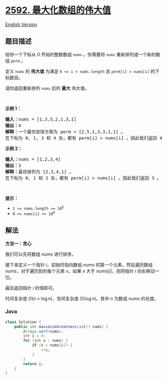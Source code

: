 # [2592. 最大化数组的伟大值](https://leetcode.cn/problems/maximize-greatness-of-an-array)

[English Version](/solution/2500-2599/2592.Maximize%20Greatness%20of%20an%20Array/README_EN.md)

## 题目描述

<p>给你一个下标从 0 开始的整数数组&nbsp;<code>nums</code>&nbsp;。你需要将&nbsp;<code>nums</code>&nbsp;重新排列成一个新的数组&nbsp;<code>perm</code>&nbsp;。</p>

<p>定义 <code>nums</code>&nbsp;的 <strong>伟大值</strong>&nbsp;为满足&nbsp;<code>0 &lt;= i &lt; nums.length</code>&nbsp;且&nbsp;<code>perm[i] &gt; nums[i]</code>&nbsp;的下标数目。</p>

<p>请你返回重新排列 <code>nums</code>&nbsp;后的 <strong>最大</strong>&nbsp;伟大值。</p>

<p>&nbsp;</p>

<p><strong>示例 1：</strong></p>

<pre><b>输入：</b>nums = [1,3,5,2,1,3,1]
<b>输出：</b>4
<b>解释：</b>一个最优安排方案为 perm = [2,5,1,3,3,1,1] 。
在下标为 0, 1, 3 和 4 处，都有 perm[i] &gt; nums[i] 。因此我们返回 4 。</pre>

<p><strong>示例 2：</strong></p>

<pre><b>输入：</b>nums = [1,2,3,4]
<b>输出：</b>3
<b>解释：</b>最优排列为 [2,3,4,1] 。
在下标为 0, 1 和 2 处，都有 perm[i] &gt; nums[i] 。因此我们返回 3 。
</pre>

<p>&nbsp;</p>

<p><strong>提示：</strong></p>

<ul>
	<li><code>1 &lt;= nums.length &lt;= 10<sup>5</sup></code></li>
	<li><code>0 &lt;= nums[i] &lt;= 10<sup>9</sup></code></li>
</ul>

## 解法

**方法一：贪心**

我们可以先将数组 $nums$ 进行排序。

接下来定义一个指针 $i$，初始时指向数组 $nums$ 的第一个元素。然后遍历数组 $nums$，对于遍历到的每个元素 $x$，如果 $x$ 大于 $nums[i]$，则将指针 $i$ 向右移动一位。

最后返回指针 $i$ 的值即可。

时间复杂度 $O(n \times \log n)$，空间复杂度 $O(\log n)$。其中 $n$ 为数组 $nums$ 的长度。

### **Java**

```java
class Solution {
    public int maximizeGreatness(int[] nums) {
        Arrays.sort(nums);
        int i = 0;
        for (int x : nums) {
            if (x > nums[i]) {
                ++i;
            }
        }
        return i;
    }
}
```
